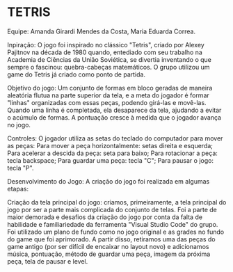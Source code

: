 # TETRIS
Equipe: Amanda Girardi Mendes da Costa, Maria Eduarda Correa.

Inpiração: O jogo foi inspirado no clássico "Tetris", criado por Alexey Pajitnov na década de 1980 quando, entediado com seu trabalho na Academia de Ciências da União Soviética, se divertia inventando o que sempre o fascinou: quebra-cabeças matemáticos. O grupo utilizou um game do Tetris já criado como ponto de partida.

Objetivo do jogo: Um conjunto de formas em bloco geradas de maneira aleatória flutua na parte superior da tela, e a meta do jogador é formar "linhas" organizadas com essas peças, podendo girá-las e movê-las. Quando uma linha é completada, ela desaparece da tela, ajudando a evitar o acúmulo de formas. A pontuação cresce à medida que o jogador avança no jogo.

Controles: O jogador utiliza as setas do teclado do computador para mover as peças: 
Para mover a peça horizontalmente: setas direita e esquerda;
Para acelerar a descida da peça: seta para baixo;
Para rotacionar a peça: tecla backspace;
Para guardar uma peça: tecla "C";
Para pausar o jogo: tecla "P".

Desenvolvimento do Jogo: A criação do jogo foi realizada em algumas etapas:

Criação da tela principal do jogo: criamos, primeiramente, a tela principal do jogo por ser a parte mais complicada do conjunto de telas. Foi a parte de maior demorada e desafios da criação do jogo por conta da falta de habilidade e familiariedade da ferramenta "Visual Studio Code" do grupo. Foi utilizado um plano de fundo como no jogo original e as grades no fundo do game que foi aprimorado. A partir disso, retiramos uma das peças do game antigo (por ser difícil de encaixar no layout novo) e adicionamos música, pontuação, método de guardar uma peça, imagem da próxima peça, tela de pausar e level.
